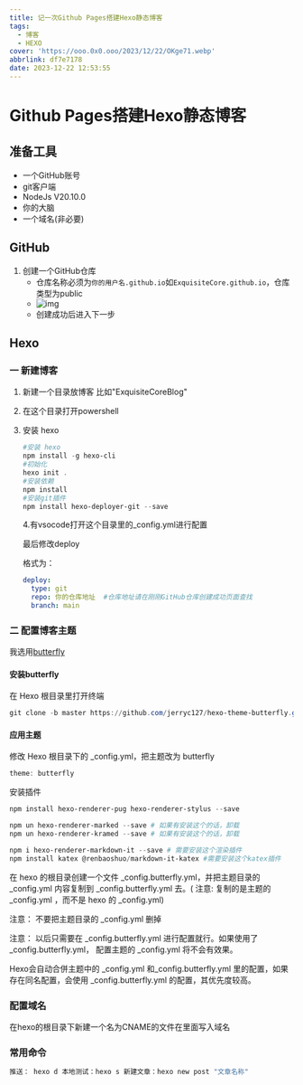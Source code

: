 ```yaml
---
title: 记一次Github Pages搭建Hexo静态博客
tags:
  - 博客
  - HEXO
cover: 'https://ooo.0x0.ooo/2023/12/22/OKge71.webp'
abbrlink: df7e7178
date: 2023-12-22 12:53:55
---
```


# Github Pages搭建Hexo静态博客

## 准备工具

- 一个GitHub账号
- git客户端
- NodeJs V20.10.0
- 你的大脑
- 一个域名(非必要)

## GitHub

1. 创建一个GitHub仓库
   - 仓库名称必须为`你的用户名.github.io`如`ExquisiteCore.github.io`，仓库类型为public
   - ![img](https://ooo.0x0.ooo/2023/12/22/OKZsO1.png)
   - 创建成功后进入下一步

## Hexo

### 一 新建博客

1. 新建一个目录放博客 比如"ExquisiteCoreBlog"

2. 在这个目录打开powershell

3. 安装 hexo

   ```powershell
   #安装 hexo
   npm install -g hexo-cli
   #初始化
   hexo init .
   #安装依赖
   npm install
   #安装git插件
   npm install hexo-deployer-git --save
   ```

   4.有vsocode打开这个目录里的_config.yml进行配置

   最后修改deploy

   格式为：

   ```yaml
   deploy:
     type: git
     repo: 你的仓库地址  #仓库地址请在刚刚GitHub仓库创建成功页面查找
     branch: main 
   ```

### 二 配置博客主题

   我选用[butterfly](https://butterfly.js.org/)

#### 安装butterfly

   在 Hexo 根目录里打开终端

   ```powershell
   git clone -b master https://github.com/jerryc127/hexo-theme-butterfly.git themes/butterfly
   ```

#### 应用主题

   修改 Hexo 根目录下的 _config.yml，把主题改为 butterfly

   ```powershell
   theme: butterfly
   ```

   安装插件

   ```powershell
   npm install hexo-renderer-pug hexo-renderer-stylus --save
   
   npm un hexo-renderer-marked --save # 如果有安装这个的话，卸载
   npm un hexo-renderer-kramed --save # 如果有安装这个的话，卸载
   
   npm i hexo-renderer-markdown-it --save # 需要安装这个渲染插件
   npm install katex @renbaoshuo/markdown-it-katex #需要安装这个katex插件
   ```

   在 hexo 的根目录创建一个文件 _config.butterfly.yml，并把主题目录的_config.yml 内容复制到 _config.butterfly.yml 去。( 注意: 复制的是主题的_config.yml ，而不是 hexo 的 _config.yml)

   注意： 不要把主题目录的 _config.yml 删掉

   注意： 以后只需要在 _config.butterfly.yml 进行配置就行。如果使用了_config.butterfly.yml， 配置主题的 _config.yml 将不会有效果。

   Hexo会自动合併主题中的 _config.yml 和_config.butterfly.yml 里的配置，如果存在同名配置，会使用 _config.butterfly.yml 的配置，其优先度较高。

### 配置域名

   在hexo的根目录下新建一个名为CNAME的文件在里面写入域名

### 常用命令

   ```powershell
   推送： hexo d 本地测试：hexo s 新建文章：hexo new post "文章名称"
   ```
